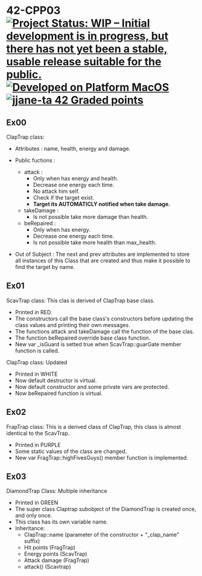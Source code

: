 # 42-CPP03 [![Project Status: WIP – Initial development is in progress, but there has not yet been a stable, usable release suitable for the public.](https://www.repostatus.org/badges/latest/wip.svg)](https://www.repostatus.org/#wip) [![Developed on Platform MacOS](https://badgen.net/badge/Platform/macOS/grey?icon=default)](#) [![jjane-ta 42 Graded points](https://badgen.net/badge/Grade/pending/black?icon=default)](#)


## Ex00

ClapTrap class: 
- Attributes : name, health, energy and damage.
- Public fuctions : 
  - attack :
    - Only when has energy and health.
    - Decrease one energy each time.
    - No attack him self.
    - Check if the target exist.
    - **Target its AUTOMATICLY notified when take damage.**
  - takeDamage :
    - Is not possible take more damage than health.
  - beRepaired :
    - Only when has energy.
    - Decrease one energy each time.
    - Is not possible take more health than max_health. 
    
- Out of Subject : The next and prev attributes are implemented to store all instances of this Class that are created and thus make it possible to find the target by name.

## Ex01
ScavTrap class: This clas is derived of ClapTrap base class.
  - Printed in RED.
  - The constructors call the base class's constructors before updating the class values and printing their own messages.
  - The functions attack and takeDamage call the function of the base clas.
  - The function beRepaired override base class function.
  - New var _isGuard is setted true when ScavTrap::guarGate member function is called.
 
 ClapTrap class: Updated
  - Printed in WHITE
  - Now default destructor is virtual.
  - Now default constructor and some private vars are protected.
  - Now beRepaired function is virtual.
  
## Ex02
  FrapTrap class: This is a derived class of ClapTrap, this class is almost identical to the ScavTrap.
  - Printed in PURPLE
  - Some static values of the class are changed.
  - New var FragTrap::highFivesGuys() member function is implemented.
  
## Ex03
DiamondTrap Class: Multiple inheritance
  - Printed in GREEN
  - The super class Claptrap subobject of the DiamondTrap is created once, and only once.
  - This class has its own variable name.
  - Inheritance:
    - ClapTrap::name (parameter of the constructor + "_clap_name" suffix)
    - Hit points (FragTrap)
    - Energy points (ScavTrap)
    - Attack damage (FragTrap)
    - attack() (Scavtrap)
  
  
  
  
